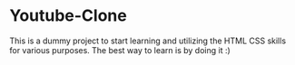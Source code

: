 # Youtube-Clone

This is a dummy project to start learning and utilizing the HTML CSS skills for various purposes.
The best way to learn is by doing it :)
